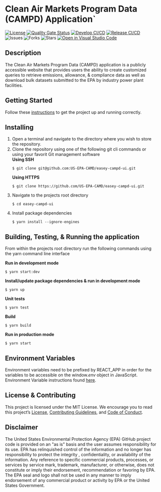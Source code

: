 # Clean Air Markets Program Data (CAMPD) Application`

[![License](https://img.shields.io/github/license/US-EPA-CAMD/easey-campd-ui)](https://github.com/US-EPA-CAMD/easey-campd-ui/blob/develop/LICENSE)
[![Quality Gate Status](https://sonarcloud.io/api/project_badges/measure?project=US-EPA-CAMD_easey-campd-ui&metric=alert_status)](https://sonarcloud.io/dashboard?id=US-EPA-CAMD_easey-campd-ui)
[![Develop CI/CD](https://github.com/US-EPA-CAMD/easey-campd-ui/workflows/Develop%20Branch%20Workflow/badge.svg)](https://github.com/US-EPA-CAMD/easey-campd-ui/actions)
[![Release CI/CD](https://github.com/US-EPA-CAMD/easey-campd-ui/workflows/Release%20Branch%20Workflow/badge.svg)](https://github.com/US-EPA-CAMD/easey-campd-ui/actions)
![Issues](https://img.shields.io/github/issues/US-EPA-CAMD/easey-campd-ui)
![Forks](https://img.shields.io/github/forks/US-EPA-CAMD/easey-campd-ui)
![Stars](https://img.shields.io/github/stars/US-EPA-CAMD/easey-campd-ui)
[![Open in Visual Studio Code](https://open.vscode.dev/badges/open-in-vscode.svg)](https://open.vscode.dev/US-EPA-CAMD/easey-campd-ui)

## Description
The Clean Air Markets Program Data (CAMPD) application is a publicly accessible website that provides users the ability to create customized queries to retrieve emissions, allowance, & compliance data as well as download bulk datasets submitted to the EPA by industry power plant facilities.

## Getting Started
Follow these [instructions](https://github.com/US-EPA-CAMD/devops/blob/master/GETTING-STARTED.md) to get the project up and running correctly.

## Installing
1. Open a terminal and navigate to the directory where you wish to store the repository.
2. Clone the repository using one of the following git cli commands or using your favorit Git management software<br>
    **Using SSH**
    ```
    $ git clone git@github.com:US-EPA-CAMD/easey-campd-ui.git
    ```
    **Using HTTPS**
    ```
    $ git clone https://github.com/US-EPA-CAMD/easey-campd-ui.git
    ```
3. Navigate to the projects root directory
    ```
    $ cd easey-campd-ui
    ```
4. Install package dependencies
    ```
    $ yarn install --ignore-engines
    ```

## Building, Testing, & Running the application
From within the projects root directory run the following commands using the yarn command line interface

**Run in development mode**
```
$ yarn start:dev
```

**Install/update package dependencies & run in development mode**
```
$ yarn up
```

**Unit tests**
```
$ yarn test
```

**Build**
```
$ yarn build
```

**Run in production mode**
```
$ yarn start
```

## Environment Variables
Environment variables need to be prefixed by REACT_APP in order for the variables to be accessible on the window._env_ object in JavaScript.
Environment Variable instructions found [here](https://github.com/US-EPA-CAMD/devops/blob/master/ENV_INSTRUCTIONS.md).

## License & Contributing
This project is licensed under the MIT License. We encourage you to read this project’s [License](https://github.com/US-EPA-CAMD/devops/blob/master/LICENSE), [Contributing Guidelines](https://github.com/US-EPA-CAMD/devops/blob/master/CONTRIBUTING.md), and [Code of Conduct](https://github.com/US-EPA-CAMD/devops/blob/master/CODE_OF_CONDUCT.md).

## Disclaimer
The United States Environmental Protection Agency (EPA) GitHub project code is provided on an "as is" basis and the user assumes responsibility for its use. EPA has relinquished control of the information and no longer has responsibility to protect the integrity , confidentiality, or availability of the information. Any reference to specific commercial products, processes, or services by service mark, trademark, manufacturer, or otherwise, does not constitute or imply their endorsement, recommendation or favoring by EPA. The EPA seal and logo shall not be used in any manner to imply endorsement of any commercial product or activity by EPA or the United States Government.
